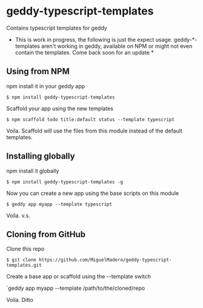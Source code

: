 geddy-typescript-templates
==========================

Contains typescript templates for geddy

* This is work in progress, the following is just the expect usage. geddy-*-templates aren't working in geddy, available on NPM or might not even contain the templates. Come back soon for an update *


## Using from NPM

npm install it in your geddy app

`$ npm install geddy-typescript-templates`

Scaffold your app using the new templates

`$ npm scaffold todo title:default status --template typescript`

Voila. Scaffold will use the files from this module instead of the default templates. 

## Installing globally

npm install it globally

`$ npm install geddy-typescript-templates -g`

Now you can create a new app using the base scripts on this module

`$ geddy app myapp --template typescript`

Voila. v.s.

## Cloning from GitHub

Clone this repo

`$ git clone https://github.com/MiguelMadero/geddy-typescript-templates.git`

Create a base app or scaffold using the --template switch

`geddy app myapp --template /path/to/the/cloned/repo

Voila. Ditto